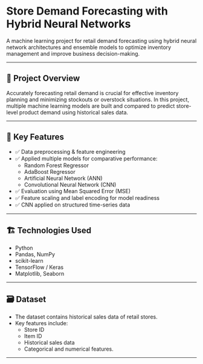 # Store Demand Forecasting with Hybrid Neural Networks 

A machine learning project for retail demand forecasting using hybrid neural network architectures and ensemble models to optimize inventory management and improve business decision-making. 
 
---

## 🚀 Project Overview

Accurately forecasting retail demand is crucial for effective inventory planning and minimizing stockouts or overstock situations. In this project, multiple machine learning models are built and compared to predict store-level product demand using historical sales data.

---

## 🔧 Key Features

- ✅ Data preprocessing & feature engineering
- ✅ Applied multiple models for comparative performance:
  - Random Forest Regressor
  - AdaBoost Regressor
  - Artificial Neural Network (ANN)
  - Convolutional Neural Network (CNN)
- ✅ Evaluation using Mean Squared Error (MSE)
- ✅ Feature scaling and label encoding for model readiness
- ✅ CNN applied on structured time-series data

---

## 🏗 Technologies Used

- Python
- Pandas, NumPy
- scikit-learn
- TensorFlow / Keras
- Matplotlib, Seaborn

---

## 🗃 Dataset

- The dataset contains historical sales data of retail stores.
- Key features include:
  - Store ID
  - Item ID
  - Historical sales data
  - Categorical and numerical features.


-----

